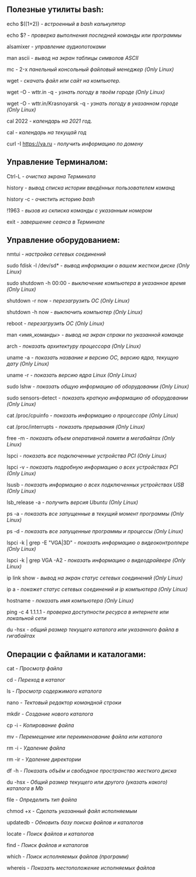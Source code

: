 ## Полезные утилиты bash:

echo $((1+2)) - *встроенный в bash калькулятор*

echo $? - *проверка выполнения последней команды или программы*

alsamixer - *управление аудиопотоками*

man ascii - *вывод на экран таблицы символов ASCII*

mc - 2-х *панельный консольный файловый  менеджер (Only Linux)*

wget - *скачать файл или сайт на компьютер.*

wget -O - wttr.in -q - *узнать погоду в твоём городе (Only Linux)*

wget -O - wttr.in/Krasnoyarsk -q - *узнать погоду в указанном городе (Only Linux)*

cal 2022 - *календарь на 2021 год.*

cal - *календарь на текущай год*

curl -I https://ya.ru - *получить информацию по домену*

## Управление Терминалом:

Ctrl-L - *очистка экрана Терминала*

history - *вывод списка истории введённых пользователем команд*

history -c - *очистить историю bash*

!1963 - *вызов из скписка команды с указанным номером*

exit - *завершение сеанса в Терминале*

## Управление оборудованием:

nmtui - *настройка сетевых соединений*

sudo fdisk -l /dev/sd* - *вывод информации о вашем жесткои диске (Only Linux)*

sudo shutdown -h 00:00 - *выключение компьютера в указанное время (Only Linux)*

shutdown -r now - *перезагрузить ОС (Only Linux)*

shutdown -h now - *выключить компьютер (Only Linux)*

reboot - *перезагрузить ОС (Only Linux)*

man <имя_команды> - *вывод на экран спраки по указанной команде*

arch - *показать архитектуру процессора (Only Linux)*

uname -a - *показать  название и версию ОС, версию ядра, текущую дату (Only Linux)*

uname -r - *показать версию ядра Linux (Only Linux)*

sudo lshw - *показать общую информацию об оборудовании (Only Linux)*

sudo sensors-detect - *показать краткую информацию об оборудовании (Only Linux)*

cat /proc/cpuinfo - *показать информацию о процессоре (Only Linux)*

cat /proc/interrupts - *показать прерывания (Only Linux)*

free -m - *показать объем оперативной памяти в мегабайтах (Only Linux)*

lspci - *показать все подключенные устройства PCI (Only Linux)*

lspci -v - *показать подробную информацию о всех устройствах PCI (Only Linux)*

lsusb - *показать информацию о всех подключенных устройствах USB (Only Linux)*

lsb_release -a - *получить версия Ubuntu (Only Linux)*

ps -a - *показать все запущенные в текущий момент программы (Only Linux)*

ps -d - *показать все запущенные программы и процессы (Only Linux)*

lspci -k | grep -E "VGA|3D" - *показать информацию о видеоконтроллере (Only Linux)*

lspci -k | grep VGA -A2 - *показать информацию о видеодрайвере (Only Linux)*

ip link show - *вывод на экран статус сетевых соединений (Only Linux)*

ip a - *покажет статус сетевых соединений и ip компьютера (Only Linux)*

hostname - *показать  имя компьютера (Only Linux)*

ping -c 4 1.1.1.1 - *проверка доступности ресурса в интернете или локальной сети*

du -hsx - *общий размер текущего каталога или указанного файла в гигабайтах*

## Операции с файлами и каталогами:

cat - *Просмотр  файла*

cd - *Переход  в каталог*

ls - *Просмотр  содержимого каталога*

nano - *Тектовый  редактор командной строки*

mkdir - *Создание  нового каталога*

cp -i - *Копирование  файла*

mv - *Перемещение  или переименование файла или каталога*

rm -i - *Удаление  файла*

rm -ir - *Удаление  директории*

df -h - *Показать  объём и свободное пространство жесткого диска*

du -hsx - *Общий  размер текущего или другого (указать какого) каталога в Mb*

file - *Определить  тип файла*

chmod +x - *Сделать  указанный файл исполняемым*

updatedb - *Обновить  базу поиска файлов и каталогов*

locate - *Поиск  файлов и каталогов*

find - *Поиск  файлов и каталогов*

which - *Поиск  исполняемых файлов (программ)*

whereis - *Показать  местоположение исполняемых файлов*